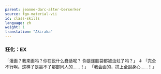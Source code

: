 ```yaml
---
parent: jeanne-darc-alter-berserker
source: fgo-material-vii
id: class-skills
language: zh
weight: 1
translation: "Akiraka"
---
```


### 狂化：EX

「漫画？我来画吗？你在说什么蠢话呢？
你是连脑袋都被虫蛀了吗？」
↓
「完全不行啊，这样子是赢不了那部同人的……！」
「我会画的，拼上全副身心……！」
